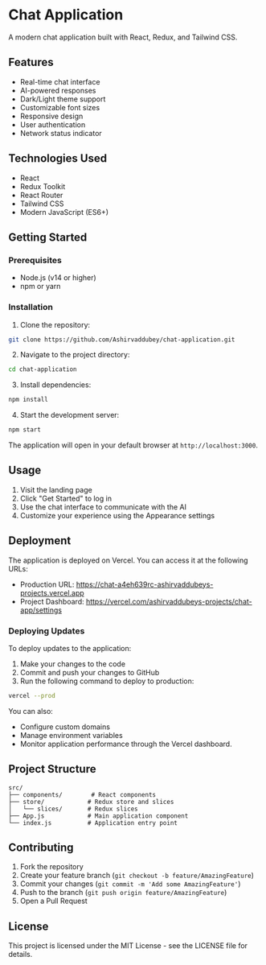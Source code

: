 # Chat Application

A modern chat application built with React, Redux, and Tailwind CSS.

## Features

- Real-time chat interface
- AI-powered responses
- Dark/Light theme support
- Customizable font sizes
- Responsive design
- User authentication
- Network status indicator

## Technologies Used

- React
- Redux Toolkit
- React Router
- Tailwind CSS
- Modern JavaScript (ES6+)

## Getting Started

### Prerequisites

- Node.js (v14 or higher)
- npm or yarn

### Installation

1. Clone the repository:
```bash
git clone https://github.com/Ashirvaddubey/chat-application.git
```

2. Navigate to the project directory:
```bash
cd chat-application
```

3. Install dependencies:
```bash
npm install
```

4. Start the development server:
```bash
npm start
```

The application will open in your default browser at `http://localhost:3000`.

## Usage

1. Visit the landing page
2. Click "Get Started" to log in
3. Use the chat interface to communicate with the AI
4. Customize your experience using the Appearance settings

## Deployment

The application is deployed on Vercel. You can access it at the following URLs:

- Production URL: https://chat-a4eh639rc-ashirvaddubeys-projects.vercel.app
- Project Dashboard: https://vercel.com/ashirvaddubeys-projects/chat-app/settings

### Deploying Updates

To deploy updates to the application:

1. Make your changes to the code
2. Commit and push your changes to GitHub
3. Run the following command to deploy to production:
```bash
vercel --prod
```

You can also:
- Configure custom domains
- Manage environment variables
- Monitor application performance
through the Vercel dashboard.

## Project Structure

```
src/
├── components/        # React components
├── store/            # Redux store and slices
│   └── slices/       # Redux slices
├── App.js            # Main application component
└── index.js          # Application entry point
```

## Contributing

1. Fork the repository
2. Create your feature branch (`git checkout -b feature/AmazingFeature`)
3. Commit your changes (`git commit -m 'Add some AmazingFeature'`)
4. Push to the branch (`git push origin feature/AmazingFeature`)
5. Open a Pull Request

## License

This project is licensed under the MIT License - see the LICENSE file for details.
